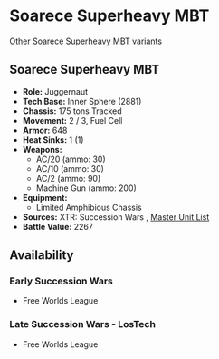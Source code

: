 # Soarece Superheavy MBT 

[Other Soarece Superheavy MBT variants](../soarece_superheavy_mbt.md) 

## Soarece Superheavy MBT 

- **Role:** Juggernaut 
- **Tech Base:** Inner Sphere (2881) 
- **Chassis:** 175 tons Tracked 
- **Movement:** 2 / 3, Fuel Cell 
- **Armor:** 648 
- **Heat Sinks:** 1 (1) 
- **Weapons:** 
  - AC/20 (ammo: 30) 
  - AC/10 (ammo: 30) 
  - AC/2 (ammo: 90) 
  - Machine Gun (ammo: 200) 
- **Equipment:** 
  - Limited Amphibious Chassis 
- **Sources:** XTR: Succession Wars , [Master Unit List](http://masterunitlist.info/Unit/Details/5778) 
- **Battle Value:** 2267 

## Availability 

### Early Succession Wars 

- Free Worlds League 

### Late Succession Wars - LosTech 

- Free Worlds League 

